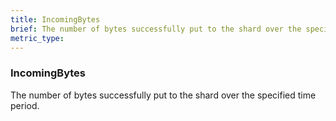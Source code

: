 ```yaml
---
title: IncomingBytes
brief: The number of bytes successfully put to the shard over the specified time period.
metric_type:
---
```

### IncomingBytes

The number of bytes successfully put to the shard over the specified time period.
